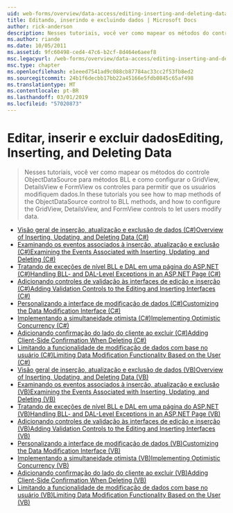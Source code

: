 ```yaml
---
uid: web-forms/overview/data-access/editing-inserting-and-deleting-data/index
title: Editando, inserindo e excluindo dados | Microsoft Docs
author: rick-anderson
description: Nesses tutoriais, você ver como mapear os métodos do controle ObjectDataSource para métodos BLL e como configurar o GridView, DetailsView e FormView co...
ms.author: riande
ms.date: 10/05/2011
ms.assetid: 9fc60498-ced4-47c6-b2cf-8d464e6aeef8
msc.legacyurl: /web-forms/overview/data-access/editing-inserting-and-deleting-data
msc.type: chapter
ms.openlocfilehash: e1eeed7541ad9c088cb87784ac33cc2f53fb8ed2
ms.sourcegitcommit: 24b1f6decbb17bb22a45166e5fdb0845c65af498
ms.translationtype: MT
ms.contentlocale: pt-BR
ms.lasthandoff: 03/01/2019
ms.locfileid: "57020873"
---
```

<a name="editing-inserting-and-deleting-data"></a><span data-ttu-id="52020-103">Editar, inserir e excluir dados</span><span class="sxs-lookup"><span data-stu-id="52020-103">Editing, Inserting, and Deleting Data</span></span>
====================
> <span data-ttu-id="52020-104">Nesses tutoriais, você ver como mapear os métodos do controle ObjectDataSource para métodos BLL e como configurar o GridView, DetailsView e FormView os controles para permitir que os usuários modifiquem dados.</span><span class="sxs-lookup"><span data-stu-id="52020-104">In these tutorials you see how to map methods of the ObjectDataSource control to BLL methods, and how to configure the GridView, DetailsView, and FormView controls to let users modify data.</span></span>


- [<span data-ttu-id="52020-105">Visão geral de inserção, atualização e exclusão de dados (C#)</span><span class="sxs-lookup"><span data-stu-id="52020-105">Overview of Inserting, Updating, and Deleting Data (C#)</span></span>](an-overview-of-inserting-updating-and-deleting-data-cs.md)
- [<span data-ttu-id="52020-106">Examinando os eventos associados à inserção, atualização e exclusão (C#)</span><span class="sxs-lookup"><span data-stu-id="52020-106">Examining the Events Associated with Inserting, Updating, and Deleting (C#)</span></span>](examining-the-events-associated-with-inserting-updating-and-deleting-cs.md)
- [<span data-ttu-id="52020-107">Tratando de exceções de nível BLL e DAL em uma página do ASP.NET (C#)</span><span class="sxs-lookup"><span data-stu-id="52020-107">Handling BLL- and DAL-Level Exceptions in an ASP.NET Page (C#)</span></span>](handling-bll-and-dal-level-exceptions-in-an-asp-net-page-cs.md)
- [<span data-ttu-id="52020-108">Adicionando controles de validação às interfaces de edição e inserção (C#)</span><span class="sxs-lookup"><span data-stu-id="52020-108">Adding Validation Controls to the Editing and Inserting Interfaces (C#)</span></span>](adding-validation-controls-to-the-editing-and-inserting-interfaces-cs.md)
- [<span data-ttu-id="52020-109">Personalizando a interface de modificação de dados (C#)</span><span class="sxs-lookup"><span data-stu-id="52020-109">Customizing the Data Modification Interface (C#)</span></span>](customizing-the-data-modification-interface-cs.md)
- [<span data-ttu-id="52020-110">Implementando a simultaneidade otimista (C#)</span><span class="sxs-lookup"><span data-stu-id="52020-110">Implementing Optimistic Concurrency (C#)</span></span>](implementing-optimistic-concurrency-cs.md)
- [<span data-ttu-id="52020-111">Adicionando confirmação do lado do cliente ao excluir (C#)</span><span class="sxs-lookup"><span data-stu-id="52020-111">Adding Client-Side Confirmation When Deleting (C#)</span></span>](adding-client-side-confirmation-when-deleting-cs.md)
- [<span data-ttu-id="52020-112">Limitando a funcionalidade de modificação de dados com base no usuário (C#)</span><span class="sxs-lookup"><span data-stu-id="52020-112">Limiting Data Modification Functionality Based on the User (C#)</span></span>](limiting-data-modification-functionality-based-on-the-user-cs.md)
- [<span data-ttu-id="52020-113">Visão geral de inserção, atualização e exclusão de dados (VB)</span><span class="sxs-lookup"><span data-stu-id="52020-113">Overview of Inserting, Updating, and Deleting Data (VB)</span></span>](an-overview-of-inserting-updating-and-deleting-data-vb.md)
- [<span data-ttu-id="52020-114">Examinando os eventos associados à inserção, atualização e exclusão (VB)</span><span class="sxs-lookup"><span data-stu-id="52020-114">Examining the Events Associated with Inserting, Updating, and Deleting (VB)</span></span>](examining-the-events-associated-with-inserting-updating-and-deleting-vb.md)
- [<span data-ttu-id="52020-115">Tratando de exceções de nível BLL e DAL em uma página do ASP.NET (VB)</span><span class="sxs-lookup"><span data-stu-id="52020-115">Handling BLL- and DAL-Level Exceptions in an ASP.NET Page (VB)</span></span>](handling-bll-and-dal-level-exceptions-in-an-asp-net-page-vb.md)
- [<span data-ttu-id="52020-116">Adicionando controles de validação às interfaces de edição e inserção (VB)</span><span class="sxs-lookup"><span data-stu-id="52020-116">Adding Validation Controls to the Editing and Inserting Interfaces (VB)</span></span>](adding-validation-controls-to-the-editing-and-inserting-interfaces-vb.md)
- [<span data-ttu-id="52020-117">Personalizando a interface de modificação de dados (VB)</span><span class="sxs-lookup"><span data-stu-id="52020-117">Customizing the Data Modification Interface (VB)</span></span>](customizing-the-data-modification-interface-vb.md)
- [<span data-ttu-id="52020-118">Implementando a simultaneidade otimista (VB)</span><span class="sxs-lookup"><span data-stu-id="52020-118">Implementing Optimistic Concurrency (VB)</span></span>](implementing-optimistic-concurrency-vb.md)
- [<span data-ttu-id="52020-119">Adicionando confirmação do lado do cliente ao excluir (VB)</span><span class="sxs-lookup"><span data-stu-id="52020-119">Adding Client-Side Confirmation When Deleting (VB)</span></span>](adding-client-side-confirmation-when-deleting-vb.md)
- [<span data-ttu-id="52020-120">Limitando a funcionalidade de modificação de dados com base no usuário (VB)</span><span class="sxs-lookup"><span data-stu-id="52020-120">Limiting Data Modification Functionality Based on the User (VB)</span></span>](limiting-data-modification-functionality-based-on-the-user-vb.md)
